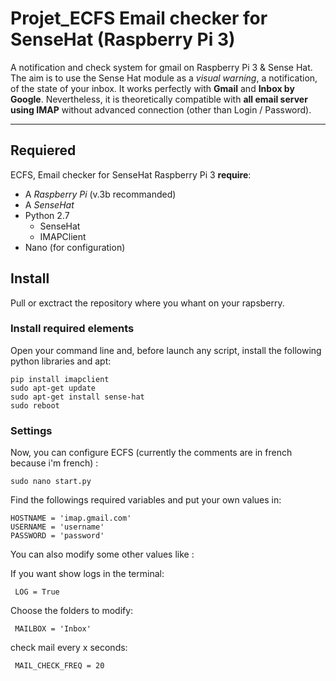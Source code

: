 # Projet_ECFS Email checker for SenseHat (Raspberry Pi 3)
A notification and check system for gmail on Raspberry Pi 3 & Sense Hat.
The aim is to use the Sense Hat module as a *visual warning*, a notification, of the state of your inbox. It works perfectly with **Gmail** and **Inbox by Google**. 
Nevertheless, it is theoretically compatible with **all email server using IMAP** without advanced connection (other than Login / Password).


_______



## Requiered

ECFS, Email checker for SenseHat Raspberry Pi 3 **require**:

+ A _Raspberry Pi_ (v.3b recommanded)
+ A _SenseHat_ 
+ Python 2.7
  + SenseHat
  + IMAPClient
+ Nano (for configuration)

## Install

Pull or exctract the repository where you whant on your rapsberry.

### Install required elements
Open your command line and, before launch any script, install the following python libraries and apt: 

    pip install imapclient
    sudo apt-get update
    sudo apt-get install sense-hat
    sudo reboot
      
### Settings
Now, you can configure ECFS (currently the comments are in french because i'm french) :

    sudo nano start.py
    
Find the followings required variables and put your own values in: 

    HOSTNAME = 'imap.gmail.com' 
    USERNAME = 'username'
    PASSWORD = 'password' 
    
You can also modify some other values like :
 
 If you want show logs in the terminal:
 
     LOG = True 
     
 Choose the folders to modify:
 
     MAILBOX = 'Inbox'
     
 check mail every x seconds:
 
     MAIL_CHECK_FREQ = 20




